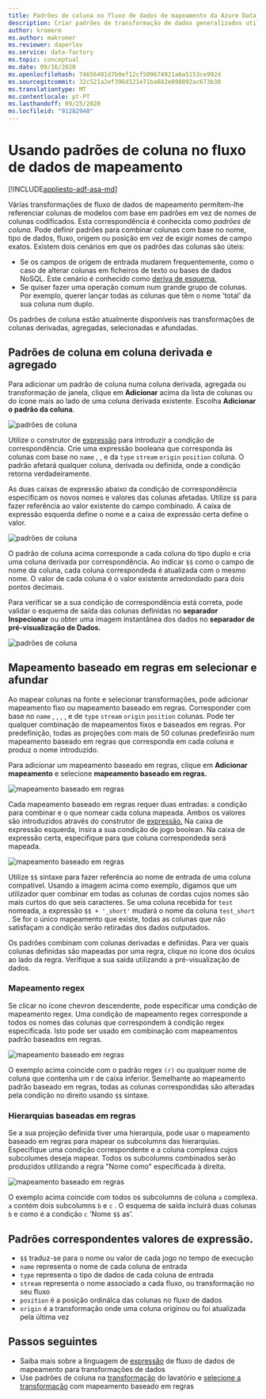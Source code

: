 ```yaml
---
title: Padrões de coluna no fluxo de dados de mapeamento da Azure Data Factory
description: Criar padrões de transformação de dados generalizados utilizando padrões de coluna em fluxos de dados de mapeamento da Azure Data Factory
author: kromerm
ms.author: makromer
ms.reviewer: daperlov
ms.service: data-factory
ms.topic: conceptual
ms.date: 09/16/2020
ms.openlocfilehash: 74656401d7b0ef12cf509674921a6a5153ce992d
ms.sourcegitcommit: 32c521a2ef396d121e71ba682e098092ac673b30
ms.translationtype: MT
ms.contentlocale: pt-PT
ms.lasthandoff: 09/25/2020
ms.locfileid: "91282940"
---
```

# <a name="using-column-patterns-in-mapping-data-flow"></a>Usando padrões de coluna no fluxo de dados de mapeamento

[!INCLUDE[appliesto-adf-asa-md](includes/appliesto-adf-asa-md.md)]

Várias transformações de fluxo de dados de mapeamento permitem-lhe referenciar colunas de modelos com base em padrões em vez de nomes de colunas codificados. Esta correspondência é conhecida como *padrões de coluna.* Pode definir padrões para combinar colunas com base no nome, tipo de dados, fluxo, origem ou posição em vez de exigir nomes de campo exatos. Existem dois cenários em que os padrões das colunas são úteis:

* Se os campos de origem de entrada mudarem frequentemente, como o caso de alterar colunas em ficheiros de texto ou bases de dados NoSQL. Este cenário é conhecido como [deriva de esquema.](concepts-data-flow-schema-drift.md)
* Se quiser fazer uma operação comum num grande grupo de colunas. Por exemplo, querer lançar todas as colunas que têm o nome 'total' da sua coluna num duplo.

Os padrões de coluna estão atualmente disponíveis nas transformações de colunas derivadas, agregadas, selecionadas e afundadas.

## <a name="column-patterns-in-derived-column-and-aggregate"></a>Padrões de coluna em coluna derivada e agregado

Para adicionar um padrão de coluna numa coluna derivada, agregada ou transformação de janela, clique em **Adicionar** acima da lista de colunas ou do ícone mais ao lado de uma coluna derivada existente. Escolha **Adicionar o padrão da coluna**.

![padrões de coluna](media/data-flow/add-column-pattern.png "Padrões de Coluna")

Utilize o construtor de [expressão](concepts-data-flow-expression-builder.md) para introduzir a condição de correspondência. Crie uma expressão booleana que corresponda às colunas com base no `name` , , e da `type` `stream` `origin` `position` coluna. O padrão afetará qualquer coluna, derivada ou definida, onde a condição retorna verdadeiramente.

As duas caixas de expressão abaixo da condição de correspondência especificam os novos nomes e valores das colunas afetadas. Utilize `$$` para fazer referência ao valor existente do campo combinado. A caixa de expressão esquerda define o nome e a caixa de expressão certa define o valor.

![padrões de coluna](media/data-flow/edit-column-pattern.png "Padrões de Coluna")

O padrão de coluna acima corresponde a cada coluna do tipo duplo e cria uma coluna derivada por correspondência. Ao indicar `$$` como o campo de nome da coluna, cada coluna correspondeda é atualizada com o mesmo nome. O valor de cada coluna é o valor existente arredondado para dois pontos decimais.

Para verificar se a sua condição de correspondência está correta, pode validar o esquema de saída das colunas definidas no **separador Inspecionar** ou obter uma imagem instantânea dos dados no **separador de pré-visualização de Dados.** 

![padrões de coluna](media/data-flow/columnpattern3.png "Padrões de Coluna")

## <a name="rule-based-mapping-in-select-and-sink"></a>Mapeamento baseado em regras em selecionar e afundar

Ao mapear colunas na fonte e selecionar transformações, pode adicionar mapeamento fixo ou mapeamento baseado em regras. Corresponder com base no `name` , , , , e de `type` `stream` `origin` `position` colunas. Pode ter qualquer combinação de mapeamentos fixos e baseados em regras. Por predefinição, todas as projeções com mais de 50 colunas predefinirão num mapeamento baseado em regras que corresponda em cada coluna e produz o nome introduzido. 

Para adicionar um mapeamento baseado em regras, clique em **Adicionar mapeamento** e selecione **mapeamento baseado em regras.**

![mapeamento baseado em regras](media/data-flow/rule2.png "Mapeamento baseado em regras")

Cada mapeamento baseado em regras requer duas entradas: a condição para combinar e o que nomear cada coluna mapeada. Ambos os valores são introduzidos através do construtor de [expressão.](concepts-data-flow-expression-builder.md) Na caixa de expressão esquerda, insira a sua condição de jogo boolean. Na caixa de expressão certa, especifique para que coluna correspondeda será mapeada.

![mapeamento baseado em regras](media/data-flow/rule-based-mapping.png "Mapeamento baseado em regras")

Utilize `$$` sintaxe para fazer referência ao nome de entrada de uma coluna compatível. Usando a imagem acima como exemplo, digamos que um utilizador quer combinar em todas as colunas de cordas cujos nomes são mais curtos do que seis caracteres. Se uma coluna recebida for `test` nomeada, a expressão `$$ + '_short'` mudará o nome da coluna `test_short` . Se for o único mapeamento que existe, todas as colunas que não satisfaçam a condição serão retiradas dos dados outputados.

Os padrões combinam com colunas derivadas e definidas. Para ver quais colunas definidas são mapeadas por uma regra, clique no ícone dos óculos ao lado da regra. Verifique a sua saída utilizando a pré-visualização de dados.

### <a name="regex-mapping"></a>Mapeamento regex

Se clicar no ícone chevron descendente, pode especificar uma condição de mapeamento regex. Uma condição de mapeamento regex corresponde a todos os nomes das colunas que correspondem à condição regex especificada. Isto pode ser usado em combinação com mapeamentos padrão baseados em regras.

![mapeamento baseado em regras](media/data-flow/regex-matching.png "Mapeamento baseado em regras")

O exemplo acima coincide com o padrão regex `(r)` ou qualquer nome de coluna que contenha um r de caixa inferior. Semelhante ao mapeamento padrão baseado em regras, todas as colunas correspondidas são alteradas pela condição no direito usando `$$` sintaxe.

### <a name="rule-based-hierarchies"></a>Hierarquias baseadas em regras

Se a sua projeção definida tiver uma hierarquia, pode usar o mapeamento baseado em regras para mapear os subcolumns das hierarquias. Especifique uma condição correspondente e a coluna complexa cujos subcolumes deseja mapear. Todos os subcolumns combinados serão produzidos utilizando a regra "Nome como" especificada à direita.

![mapeamento baseado em regras](media/data-flow/rule-based-hierarchy.png "Mapeamento baseado em regras")

O exemplo acima coincide com todos os subcolumns de coluna `a` complexa. `a` contém dois subcolumns `b` e `c` . O esquema de saída incluirá duas colunas `b` e como é a condição `c` 'Nome `$$` as'.

## <a name="pattern-matching-expression-values"></a>Padrões correspondentes valores de expressão.

* `$$` traduz-se para o nome ou valor de cada jogo no tempo de execução
* `name` representa o nome de cada coluna de entrada
* `type` representa o tipo de dados de cada coluna de entrada
* `stream` representa o nome associado a cada fluxo, ou transformação no seu fluxo
* `position` é a posição ordinálca das colunas no fluxo de dados
* `origin` é a transformação onde uma coluna originou ou foi atualizada pela última vez

## <a name="next-steps"></a>Passos seguintes
* Saiba mais sobre a linguagem de [expressão](data-flow-expression-functions.md) de fluxo de dados de mapeamento para transformações de dados
* Use padrões de coluna na [transformação](data-flow-sink.md) do lavatório e [selecione a transformação](data-flow-select.md) com mapeamento baseado em regras
